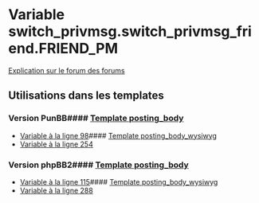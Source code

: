 # Variable switch_privmsg.switch_privmsg_friend.FRIEND_PM
[Explication sur le forum des forums](http://forum.forumactif.com/t294113-listing-des-variables#switch_privmsg.switch_privmsg_friend.FRIEND_PM)
## Utilisations dans les templates
### Version PunBB#### [Template posting_body](punbb/posting_body.md)
* [Variable à la ligne 98](../punbb/posting_body.tpl#L98)#### [Template posting_body_wysiwyg](punbb/posting_body_wysiwyg.md)
* [Variable à la ligne 254](../punbb/posting_body_wysiwyg.tpl#L254)
### Version phpBB2#### [Template posting_body](subsilver/posting_body.md)
* [Variable à la ligne 115](../subsilver/posting_body.tpl#L115)#### [Template posting_body_wysiwyg](subsilver/posting_body_wysiwyg.md)
* [Variable à la ligne 288](../subsilver/posting_body_wysiwyg.tpl#L288)